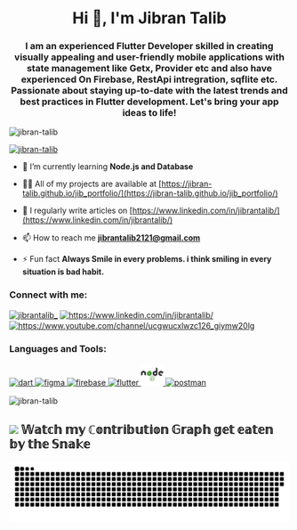 <h1 align="center">Hi 👋, I'm Jibran Talib</h1>
<h3 align="center">I am an experienced Flutter Developer skilled in creating visually appealing and user-friendly mobile applications with state management like Getx, Provider etc and also have experienced On Firebase, RestApi intregration, sqflite etc. Passionate about staying up-to-date with the latest trends and best practices in Flutter development. Let's bring your app ideas to life!</h3>

<p align="left"> <img src="https://komarev.com/ghpvc/?username=jibran-talib&label=Profile%20views&color=0e75b6&style=flat" alt="jibran-talib" /> </p>

<p align="left"> <a href="https://github.com/ryo-ma/github-profile-trophy"><img src="https://github-profile-trophy.vercel.app/?username=jibran-talib" alt="jibran-talib" /></a> </p>

- 🌱 I’m currently learning **Node.js and Database**

- 👨‍💻 All of my projects are available at [https://jibran-talib.github.io/jib_portfolio/](https://jibran-talib.github.io/jib_portfolio/)

- 📝 I regularly write articles on [https://www.linkedin.com/in/jibrantalib/](https://www.linkedin.com/in/jibrantalib/)

- 📫 How to reach me **jibrantalib2121@gmail.com**

- ⚡ Fun fact **Always Smile in every problems. i think smiling in every situation is bad habit.**

<h3 align="left">Connect with me:</h3>
<p align="left">
<a href="https://twitter.com/jibrantalib_" target="blank"><img align="center" src="https://raw.githubusercontent.com/rahuldkjain/github-profile-readme-generator/master/src/images/icons/Social/twitter.svg" alt="jibrantalib_" height="30" width="40" /></a>
<a href="https://linkedin.com/in/https://www.linkedin.com/in/jibrantalib/" target="blank"><img align="center" src="https://raw.githubusercontent.com/rahuldkjain/github-profile-readme-generator/master/src/images/icons/Social/linked-in-alt.svg" alt="https://www.linkedin.com/in/jibrantalib/" height="30" width="40" /></a>
<a href="https://www.youtube.com/c/https://www.youtube.com/channel/ucgwucxlwzc126_giymw20lg" target="blank"><img align="center" src="https://raw.githubusercontent.com/rahuldkjain/github-profile-readme-generator/master/src/images/icons/Social/youtube.svg" alt="https://www.youtube.com/channel/ucgwucxlwzc126_giymw20lg" height="40" width="40" /></a>
</p>

<h3 align="left">Languages and Tools:</h3>
<p align="left"> <a href="https://dart.dev" target="_blank" rel="noreferrer"> <img src="https://www.vectorlogo.zone/logos/dartlang/dartlang-icon.svg" alt="dart" width="40" height="40"/> </a> <a href="https://www.figma.com/" target="_blank" rel="noreferrer"> <img src="https://www.vectorlogo.zone/logos/figma/figma-icon.svg" alt="figma" width="40" height="40"/> </a> <a href="https://firebase.google.com/" target="_blank" rel="noreferrer"> <img src="https://www.vectorlogo.zone/logos/firebase/firebase-icon.svg" alt="firebase" width="40" height="40"/> </a> <a href="https://flutter.dev" target="_blank" rel="noreferrer"> <img src="https://www.vectorlogo.zone/logos/flutterio/flutterio-icon.svg" alt="flutter" width="40" height="40"/> </a> <a href="https://nodejs.org" target="_blank" rel="noreferrer"> <img src="https://raw.githubusercontent.com/devicons/devicon/master/icons/nodejs/nodejs-original-wordmark.svg" alt="nodejs" width="40" height="40"/> </a> <a href="https://postman.com" target="_blank" rel="noreferrer"> <img src="https://www.vectorlogo.zone/logos/getpostman/getpostman-icon.svg" alt="postman" width="40" height="40"/> </a> </p>

<p><img align="center" src="https://github-readme-streak-stats.herokuapp.com/?user=jibran-talib&" alt="jibran-talib" /></p>

<h2><img src="https://slackmojis.com/emojis/60722-clown-face/download" width="30"/> 𝕎𝕒𝕥𝕔𝕙 𝕞𝕪 ℂ𝕠𝕟𝕥𝕣𝕚𝕓𝕦𝕥𝕚𝕠𝕟 𝔾𝕣𝕒𝕡𝕙 𝕘𝕖𝕥 𝕖𝕒𝕥𝕖𝕟 𝕓𝕪 𝕥𝕙𝕖 𝕊𝕟𝕒𝕜𝕖</h2>

![Snake animation](https://github.com/Jibran-Talib/Jibran-Talib/blob/main/github-snake.svg)

